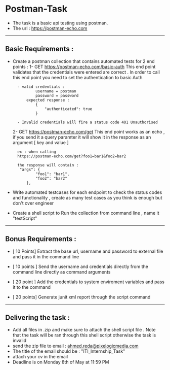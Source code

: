 # Postman-Task


* The task is a basic api testing using postman. 
* The url : https://postman-echo.com

-------------------------------------------
## Basic Requirements : 
- Create a postman collection that contains automated tests for 2 end points  :
	1- GET https://postman-echo.com/basic-auth 
		This end point validates that the credentials were entered are correct . In order to call this end point you need to set the authentication
     to basic Auth 

		- valid credentials :
				username = postman
				password = password
			expected response : 
				{
			    	"authenticated": true
				}

		- Invalid credentials will fire a status code 401 Unauthorised 



	2- GET https://postman-echo.com/get
		This end point works as an echo , if you send it a query paramter it will show it in the response as an argument [ key and value ]

		ex : when calling 
		https://postman-echo.com/get?foo1=bar1&foo2=bar2

		the response will contain :
		 "args": {
		        "foo1": "bar1",
		        "foo2": "bar2"
		    },

- Write automated testcases for each endpoint to check the status codes and functionality , create as many test cases as you think is enough but don't over engineer 
- Create a shell script to Run the collection from command line , name it "testScript"

------------------------------------------

## Bonus Requirements : 
- [ 10 Points] Extract the base url, username and password to external file and pass it in the command line 

- [ 10 points ] Send the username and credentials directly from the command line directly as command arguments 

- [ 20 point ] Add the credentials to system enviroment variables and pass it to the command 

- [ 20 points] Generate junit xml report through the script command 


-----------------------------------------
## Delivering the task :

- Add all files in .zip and make sure to attach the shell script file . Note that the task will be ran through this shell script otherwise the task is invalid 
- send the zip file to email : ahmed.reda@pixelogicmedia.com
- The title of the email should be : "ITI_Internship_Task"
- attach your cv in the email 
- Deadline is on Monday 8th of May at 11:59 PM 
